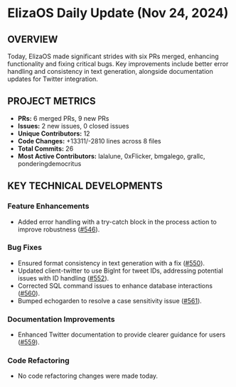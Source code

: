 # ElizaOS Daily Update (Nov 24, 2024)

## OVERVIEW 
Today, ElizaOS made significant strides with six PRs merged, enhancing functionality and fixing critical bugs. Key improvements include better error handling and consistency in text generation, alongside documentation updates for Twitter integration.

## PROJECT METRICS
- **PRs:** 6 merged PRs, 9 new PRs
- **Issues:** 2 new issues, 0 closed issues
- **Unique Contributors:** 12
- **Code Changes:** +13311/-2810 lines across 8 files
- **Total Commits:** 26
- **Most Active Contributors:** lalalune, 0xFlicker, bmgalego, grallc, ponderingdemocritus

## KEY TECHNICAL DEVELOPMENTS

### Feature Enhancements
- Added error handling with a try-catch block in the process action to improve robustness ([#546](https://github.com/elizaos/eliza/pull/546)).

### Bug Fixes
- Ensured format consistency in text generation with a fix ([#550](https://github.com/elizaos/eliza/pull/550)).
- Updated client-twitter to use BigInt for tweet IDs, addressing potential issues with ID handling ([#552](https://github.com/elizaos/eliza/pull/552)).
- Corrected SQL command issues to enhance database interactions ([#560](https://github.com/elizaos/eliza/pull/560)).
- Bumped echogarden to resolve a case sensitivity issue ([#561](https://github.com/elizaos/eliza/pull/561)).

### Documentation Improvements
- Enhanced Twitter documentation to provide clearer guidance for users ([#559](https://github.com/elizaos/eliza/pull/559)). 

### Code Refactoring
- No code refactoring changes were made today.